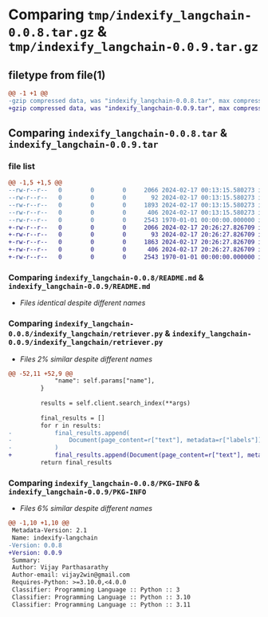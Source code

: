# Comparing `tmp/indexify_langchain-0.0.8.tar.gz` & `tmp/indexify_langchain-0.0.9.tar.gz`

## filetype from file(1)

```diff
@@ -1 +1 @@
-gzip compressed data, was "indexify_langchain-0.0.8.tar", max compression
+gzip compressed data, was "indexify_langchain-0.0.9.tar", max compression
```

## Comparing `indexify_langchain-0.0.8.tar` & `indexify_langchain-0.0.9.tar`

### file list

```diff
@@ -1,5 +1,5 @@
--rw-r--r--   0        0        0     2066 2024-02-17 00:13:15.580273 indexify_langchain-0.0.8/README.md
--rw-r--r--   0        0        0       92 2024-02-17 00:13:15.580273 indexify_langchain-0.0.8/indexify_langchain/__init__.py
--rw-r--r--   0        0        0     1893 2024-02-17 00:13:15.580273 indexify_langchain-0.0.8/indexify_langchain/retriever.py
--rw-r--r--   0        0        0      406 2024-02-17 00:13:15.580273 indexify_langchain-0.0.8/pyproject.toml
--rw-r--r--   0        0        0     2543 1970-01-01 00:00:00.000000 indexify_langchain-0.0.8/PKG-INFO
+-rw-r--r--   0        0        0     2066 2024-02-17 20:26:27.826709 indexify_langchain-0.0.9/README.md
+-rw-r--r--   0        0        0       93 2024-02-17 20:26:27.826709 indexify_langchain-0.0.9/indexify_langchain/__init__.py
+-rw-r--r--   0        0        0     1863 2024-02-17 20:26:27.826709 indexify_langchain-0.0.9/indexify_langchain/retriever.py
+-rw-r--r--   0        0        0      406 2024-02-17 20:26:27.826709 indexify_langchain-0.0.9/pyproject.toml
+-rw-r--r--   0        0        0     2543 1970-01-01 00:00:00.000000 indexify_langchain-0.0.9/PKG-INFO
```

### Comparing `indexify_langchain-0.0.8/README.md` & `indexify_langchain-0.0.9/README.md`

 * *Files identical despite different names*

### Comparing `indexify_langchain-0.0.8/indexify_langchain/retriever.py` & `indexify_langchain-0.0.9/indexify_langchain/retriever.py`

 * *Files 2% similar despite different names*

```diff
@@ -52,11 +52,9 @@
             "name": self.params["name"],
         }
 
         results = self.client.search_index(**args)
 
         final_results = []
         for r in results:
-            final_results.append(
-                Document(page_content=r["text"], metadata=r["labels"])
-            )
+            final_results.append(Document(page_content=r["text"], metadata=r["labels"]))
         return final_results
```

### Comparing `indexify_langchain-0.0.8/PKG-INFO` & `indexify_langchain-0.0.9/PKG-INFO`

 * *Files 6% similar despite different names*

```diff
@@ -1,10 +1,10 @@
 Metadata-Version: 2.1
 Name: indexify-langchain
-Version: 0.0.8
+Version: 0.0.9
 Summary: 
 Author: Vijay Parthasarathy
 Author-email: vijay2win@gmail.com
 Requires-Python: >=3.10.0,<4.0.0
 Classifier: Programming Language :: Python :: 3
 Classifier: Programming Language :: Python :: 3.10
 Classifier: Programming Language :: Python :: 3.11
```

